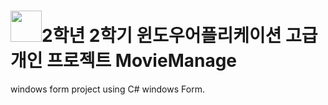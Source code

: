 # <img src="https://noticon-static.tammolo.com/dgggcrkxq/image/upload/v1566916079/noticon/yqec1z6qsjdf0fsvlh6s.png" width="50rem" height="50rem">2학년 2학기 윈도우어플리케이션 고급 개인 프로젝트 MovieManage
 windows form project using C# windows Form.
